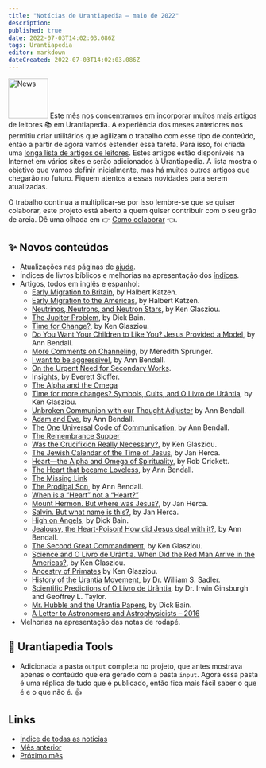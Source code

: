 ```yaml
---
title: "Notícias de Urantiapedia — maio de 2022"
description: 
published: true
date: 2022-07-03T14:02:03.086Z
tags: Urantiapedia
editor: markdown
dateCreated: 2022-07-03T14:02:03.086Z
---
```


<img src="/_assets/svg/icon-news.svg" alt="News" style="width: 80px;"> Este mês nos concentramos em incorporar muitos mais artigos de leitores :books: em Urantiapedia. A experiência dos meses anteriores nos permitiu criar utilitários que agilizam o trabalho com esse tipo de conteúdo, então a partir de agora vamos estender essa tarefa. Para isso, foi criada uma [longa lista de artigos de leitores](/en/index/articles). Estes artigos estão disponíveis na Internet em vários sites e serão adicionados à Urantiapedia. A lista mostra o objetivo que vamos definir inicialmente, mas há muitos outros artigos que chegarão no futuro. Fiquem atentos a essas novidades para serem atualizadas.

O trabalho continua a multiplicar-se por isso lembre-se que se quiser colaborar, este projeto está aberto a quem quiser contribuir com o seu grão de areia. Dê uma olhada em :point_right: [Como colaborar](/pt/help/start#como-colaborar) :point_left:.

## :sparkles: Novos conteúdos

- Atualizações nas páginas de [ajuda](/pt/help/start).
- Índices de livros bíblicos e melhorias na apresentação dos [índices](/en/index/index).
- Artigos, todos em inglês e espanhol:
  - [Early Migration to Britain](/en/article/Halbert_Katzen/Early_migration_to_Britain), by Halbert Katzen.
  - [Early Migration to the Americas](/en/article/Halbert_Katzen/Early_migration_to_the_Americas), by Halbert Katzen.
  - [Neutrinos, Neutrons, and Neutron Stars](/en/article/Ken_Glasziou/Neutrinos_neutrons_and_neutron_stars), by Ken Glasziou.
  - [The Jupiter Problem](/en/article/Dick_Bain/The_Jupiter_problem), by Dick Bain.
  - [Time for Change?](/en/article/Ken_Glasziou/A_Time_for_Change), by Ken Glasziou.
  - [Do You Want Your Children to Like You? Jesus Provided a Model](/en/article/Ann_Bendall/Do_You_Want_Your_Children_to_Like_You), by Ann Bendall.
  - [More Comments on Channeling](/en/article/Meredith_Sprunger/Further_Comments_on_Channeling), by Meredith Sprunger.
  - [I want to be aggressive!](/en/article/Ann_Bendall/I_Want_to_be_Aggressive), by Ann Bendall.
  - [On the Urgent Need for Secondary Works](/en/article/On_the_Urgent_Need_for_Secondary_Works).
  - [Insights](/en/article/Everett_Sloffer/Insights), by Everett Sloffer.
  - [The Alpha and the Omega](/en/article/Ken_Glasziou/The_Alpha_and_the_Omega)
  - [Time for more changes? Symbols, Cults, and O Livro de Urântia](/en/article/Ken_Glasziou/Time_for_More_Change_Symbols_Cults), by Ken Glasziou.
  - [Unbroken Communion with our Thought Adjuster](/en/article/Ann_Bendall/Unbroken_Communion_with_our_Thought_Adjuster) by Ann Bendall.
  - [Adam and Eve](/en/article/Ann_Bendall/Adam_and_Eve), by Ann Bendall.
  - [The One Universal Code of Communication](/en/article/Ann_Bendall/Harmony_The_One_Universal_Code_of_Communication), by Ann Bendall.
  - [The Remembrance Supper](/en/article/The_Remembrance_Supper)
  - [Was the Crucifixion Really Necessary?](/en/article/Ken_Glasziou/Was_the_Crucifixion_Really_Necessary), by Ken Glasziou.
  - [The Jewish Calendar of the Time of Jesus](/en/article/Jan_Herca/The_Jewish_calendar_on_Jesus_times), by Jan Herca.
  - [Heart—the Alpha and Omega of Spirituality](/en/article/Rob_Crickett/Heart_Alpha_and_Omega_of_Spirituality), by Rob Crickett.
  - [The Heart that became Loveless](/en/article/Ann_Bendall/The_Heart_that_Became_Loveless), by Ann Bendall.
  - [The Missing Link](/en/article/Ken_Glasziou/The_Missing_Link)
  - [The Prodigal Son](/en/article/Ann_Bendall/The_Prodigal_Son), by Ann Bendall.
  - [When is a “Heart” not a “Heart?”](/en/article/Ken_Glasziou/When_is_a_Heart_not_a_Heart)
  - [Mount Hermon. But where was Jesus?](/en/article/Jan_Herca/Mount_Hermon_But_where_was_Jesus), by Jan Herca.
  - [Salvin. But what name is this?](/en/article/Jan_Herca/Salvin_But_what_name_is_this), by Jan Herca.
  - [High on Angels](/en/article/Dick_Bain/High_on_Angels), by Dick Bain.
  - [Jealousy, the Heart-Poison! How did Jesus deal with it?](/en/article/Ann_Bendall/Jealousy_the_Heart_Poison_How_did_Jesus_deal_with_it), by Ann Bendall.
  - [The Second Great Commandment](/en/article/Ken_Glasziou/The_Second_Great_Commandment), by Ken Glasziou.
  - [Science and O Livro de Urântia. When Did the Red Man Arrive in the Americas?](/en/article/Ken_Glasziou/When_Did_the_Red_Man_Arrive_in_the_Americas), by Ken Glasziou.
  - [Ancestry of Primates](/en/article/Ken_Glasziou/Primate_Ancestry) by Ken Glasziou.
  - [History of the Urantia Movement](/en/article/William_S_Sadler/A_History_of_the_Urantia_Movement), by Dr. William S. Sadler.
  - [Scientific Predictions of O Livro de Urântia](/en/article/Irwin_Ginsburgh/Scientific_Predictions_of_The_Urantia_Book), by Dr. Irwin Ginsburgh and Geoffrey L. Taylor.
  - [Mr. Hubble and the Urantia Papers](/en/article/Dick_Bain/Mr_Hubble_and_the_Urantia_Papers), by Dick Bain.
  - [A Letter to Astronomers and Astrophysicists – 2016](/en/article/A_Letter_to_Astronomers_and_Astrophysicists)
- Melhorias na apresentação das notas de rodapé.

## :wrench: Urantiapedia Tools

- Adicionada a pasta `output` completa no projeto, que antes mostrava apenas o conteúdo que era gerado com a pasta `input`. Agora essa pasta é uma réplica de tudo que é publicado, então fica mais fácil saber o que é e o que não é. :+1:

## Links

- [Índice de todas as notícias](/pt/news)
- [Mês anterior](/pt/news/2022/04)
- [Próximo mês](/pt/news/2022/06)